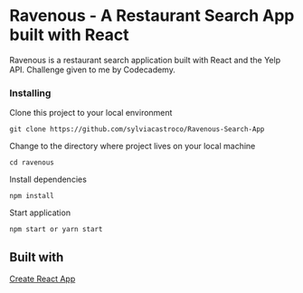 # Ravenous - A Restaurant Search App built with React

Ravenous is a restaurant search application built with React and the Yelp API. Challenge given to me by Codecademy.

### Installing

Clone this project to your local environment

`git clone https://github.com/sylviacastroco/Ravenous-Search-App`

Change to the directory where project lives on your local machine

`cd ravenous`

Install dependencies

`npm install`

Start application

`npm start or yarn start`

## Built with

[Create React App](https://github.com/facebook/create-react-app)
